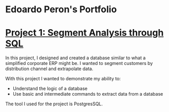 # Edoardo Peron's Portfolio


# [Project 1: Segment Analysis through SQL](https://edoardoperon.github.io/Segment-Analysis-through-SQL/)

In this project, I designed and created a database similar to what a simplified corporate ERP might be. I wanted to segment customers by distribution channel and extrapolate data.

With this project I wanted to demonstrate my ability to:
- Understand the logic of a database
- Use basic and intermediate commands to extract data from a database

The tool I used for the project is PostgresSQL.

